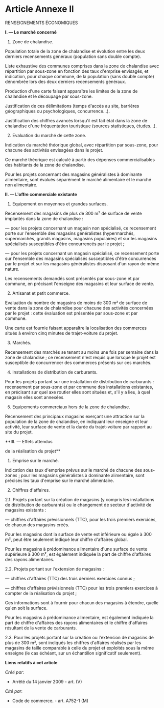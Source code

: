 # Article Annexe II

RENSEIGNEMENTS ÉCONOMIQUES

**I. ― Le marché concerné**

1. Zone de chalandise.

Population totale de la zone de chalandise et évolution entre les deux derniers recensements généraux (population sans double
compte).

Liste exhaustive des communes comprises dans la zone de chalandise avec répartition par sous-zone en fonction des taux
d'emprise envisagés, et indication, pour chaque commune, de la population (sans double compte) dénombrée lors des deux
derniers recensements généraux.

Production d'une carte faisant apparaître les limites de la zone de chalandise et le découpage par sous-zone.

Justification de ces délimitations (temps d'accès au site, barrières géographiques ou psychologiques, concurrence...).

Justification des chiffres avancés lorsqu'il est fait état dans la zone de chalandise d'une fréquentation touristique
(sources statistiques, études...).

2. Evaluation du marché de cette zone.

Indication du marché théorique global, avec répartition par sous-zone, pour chacune des activités envisagées dans le projet.

Ce marché théorique est calculé à partir des dépenses commercialisables des habitants de la zone de chalandise.

Pour les projets concernant des magasins généralistes à dominante alimentaire, sont évalués séparément le marché alimentaire
et le marché non alimentaire.

**II. ― L'offre commerciale existante**

1. Equipement en moyennes et grandes surfaces.

Recensement des magasins de plus de 300 m² de surface de vente implantés dans la zone de chalandise :

― pour les projets concernant un magasin non spécialisé, ce recensement porte sur l'ensemble des magasins généralistes
(hypermarchés, supermarchés, grands magasins, magasins populaires) et sur les magasins spécialisés susceptibles d'être
concurrencés par le projet ;

― pour les projets concernant un magasin spécialisé, ce recensement porte sur l'ensemble des magasins spécialisés
susceptibles d'être concurrencés par le projet et sur les magasins généralistes disposant d'un rayon de même nature.

Les recensements demandés sont présentés par sous-zone et par commune, en précisant l'enseigne des magasins et leur surface
de vente.

2. Artisanat et petit commerce.

Evaluation du nombre de magasins de moins de 300 m² de surface de vente dans la zone de chalandise pour chacune des activités
concernées par le projet : cette évaluation est présentée par sous-zone et par commune.

Une carte est fournie faisant apparaître la localisation des commerces situés à environ cinq minutes de trajet-voiture du
projet.

3. Marchés.

Recensement des marchés se tenant au moins une fois par semaine dans la zone de chalandise ; ce recensement n'est requis que
lorsque le projet est susceptible de concurrencer des commerces présents sur ces marchés.

4. Installations de distribution de carburants.

Pour les projets portant sur une installation de distribution de carburants : recensement par sous-zone et par commune des
installations existantes, en précisant sur quel axe routier elles sont situées et, s'il y a lieu, à quel magasin elles sont
annexées.

5. Equipements commerciaux hors de la zone de chalandise.

Recensement des principaux magasins exerçant une attraction sur la population de la zone de chalandise, en indiquant leur
enseigne et leur activité, leur surface de vente et la durée du trajet-voiture par rapport au site du projet.

**III. ― Effets attendus

de la réalisation du projet**

1. Emprise sur le marché.

Indication des taux d'emprise prévus sur le marché de chacune des sous-zones ; pour les magasins généralistes à dominante
alimentaire, sont précisés les taux d'emprise sur le marché alimentaire.

2. Chiffres d'affaires.

2.1. Projets portant sur la création de magasins (y compris les installations de distribution de carburants) ou le changement
de secteur d'activité de magasins existants :

― chiffres d'affaires prévisionnels (TTC), pour les trois premiers exercices, de chacun des magasins créés.

Pour les magasins dont la surface de vente est inférieure ou égale à 300 m², peut être seulement indiqué leur chiffre
d'affaires global.

Pour les magasins à prédominance alimentaire d'une surface de vente supérieure à 300 m², est également indiquée la part de
chiffre d'affaires des rayons alimentaires.

2.2. Projets portant sur l'extension de magasins :

― chiffres d'affaires (TTC) des trois derniers exercices connus ;

― chiffres d'affaires prévisionnels (TTC) pour les trois premiers exercices à compter de la réalisation du projet ;

Ces informations sont à fournir pour chacun des magasins à étendre, quelle qu'en soit la surface.

Pour les magasins à prédominance alimentaire, est également indiquée la part de chiffre d'affaires des rayons alimentaires et
le chiffre d'affaires résultant de la vente de carburants.

2.3. Pour les projets portant sur la création ou l'extension de magasins de plus de 300 m², sont indiqués les chiffres
d'affaires réalisés par les magasins de taille comparable à celle du projet et exploités sous la même enseigne (le cas
échéant, sur un échantillon significatif seulement).

**Liens relatifs à cet article**

_Créé par_:

  - Arrêté du 14 janvier 2009 - art. (V)

_Cité par_:

  - Code de commerce. - art. A752-1 (M)
